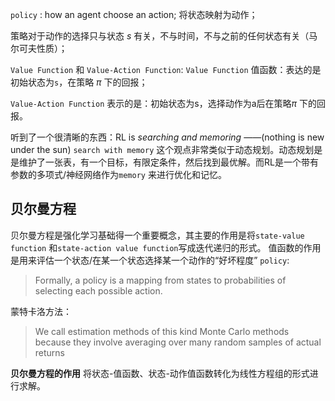 `policy` : how an agent choose an action; 将状态映射为动作；

策略对于动作的选择只与状态 *s* 有关，不与时间，不与之前的任何状态有关（马尔可夫性质）；

`Value Function` 和 `Value-Action Function`:
`Value Function` 值函数：表达的是初始状态为`s`，在策略 $\pi$ 下的回报；

`Value-Action Function` 表示的是：初始状态为s，选择动作为a后在策略$\pi$ 下的回报。



听到了一个很清晰的东西：RL is *searching and memoring* ——(nothing is new under the sun)  `search with memory` 这个观点非常类似于动态规划。动态规划是是维护了一张表，有一个目标，有限定条件，然后找到最优解。而RL是一个带有参数的多项式/神经网络作为`memory` 来进行优化和记忆。

## 贝尔曼方程

贝尔曼方程是强化学习基础得一个重要概念，其主要的作用是将`state-value function` 和`state-action value function`写成迭代递归的形式。
值函数的作用是用来评估一个状态/在某一个状态选择某一个动作的“好坏程度”
`policy`:
> Formally, a policy is a mapping from states to probabilities of selecting each possible action.

蒙特卡洛方法：
> We call estimation methods of this kind Monte Carlo methods because they involve averaging over many random samples of actual returns

**贝尔曼方程的作用**
将状态-值函数、状态-动作值函数转化为线性方程组的形式进行求解。